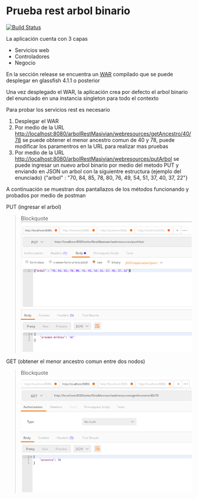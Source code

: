 # Prueba rest arbol binario

[![Build Status](https://travis-ci.org/joemccann/dillinger.svg?branch=master)](https://travis-ci.org/joemccann/dillinger)

La aplicación cuenta con 3 capas

- Servicios web
- Controladores
- Negocio


En la sección release se encuentra un [WAR](https://github.com/juancamilogaviriaacosta/arbolRestMasivian/releases) compilado que se puede desplegar en glassfish 4.1.1 o posterior

Una vez desplegado el WAR, la aplicación crea por defecto el arbol binario del enunciado en una instancia singleton para todo el contexto

Para probar los servicios rest es necesario

1. Desplegar el WAR
2. Por medio de la URL [http://localhost:8080/arbolRestMasivian/webresources/getAncestro/40/78](http://localhost:8080/arbolRestMasivian/webresources/getAncestro/40/78) se puede obtener el menor ancestro comun de 40 y 78, puede modificar los paramentros en la URL para realizar mas pruebas
3. Por medio de la URL [http://localhost:8080/arbolRestMasivian/webresources/putArbol](http://localhost:8080/arbolRestMasivian/webresources/putArbol) se puede ingresar un nuevo arbol binario por medio del metodo PUT y enviando en JSON un arbol con la siguientre estructura (ejemplo del enunciado) {"arbol" : "70, 84, 85, 78, 80, 76, 49, 54, 51, 37, 40, 37, 22"} 

A continuación se muestran dos pantallazos de los métodos funcionando y probados por medio de postman

PUT (ingresar el arbol)
> Blockquote
![alt text](https://raw.githubusercontent.com/juancamilogaviriaacosta/arbolRestMasivian/master/web/WEB-INF/resources/put.png)

GET (obtener el menor ancestro comun entre dos nodos)
> Blockquote
![alt text](https://raw.githubusercontent.com/juancamilogaviriaacosta/arbolRestMasivian/master/web/WEB-INF/resources/get.png)


